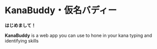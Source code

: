 # KanaBuddy・仮名バディー

**はじめまして！**

**KanaBuddy** is a web app you can use to hone in your kana typing and identifying skills
